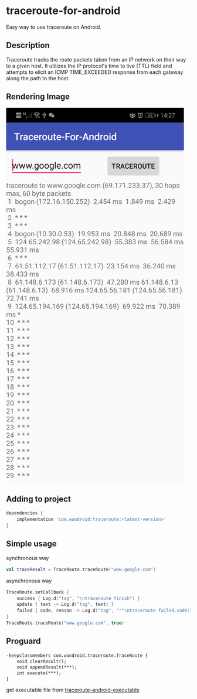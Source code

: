 # traceroute-for-android 
Easy way to use traceroute on Android.

## Description

Traceroute tracks the route packets taken from an IP network on their way to a given host. It utilizes the IP protocol's time to live (TTL) field and attempts to elicit an ICMP TIME_EXCEEDED response from each gateway along the path to the host.

## Rendering Image

![images/1.png](images/1.png)

## Adding to project

```groovy
dependencies {
    implementation 'com.wandroid:traceroute:<latest-version>'
}
```

## Simple usage

synchronous way

```kotlin
val traceResult = TraceRoute.traceRoute("www.google.com")
```

asynchronous way

```kotlin
TraceRoute.setCallback {
    success { Log.d("tag", "\ntraceroute finish") }
    update { text -> Log.d("tag", text) }
    failed { code, reason -> Log.d("tag", """\ntraceroute failed.code:$code, reason:$reason""") }
}
TraceRoute.traceRoute("www.google.com", true)
```

## Proguard

```proguard
-keepclassmembers com.wandroid.traceroute.TraceRoute {
    void clearResult();
    void appendResult(***);
    int execute(***);
}
```

get executable file from [traceroute-android-executable](https://github.com/wangjing53406/traceroute-android-executable)

